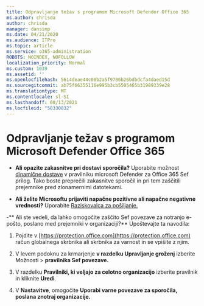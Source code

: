 ```yaml
---
title: Odpravljanje težav s programom Microsoft Defender Office 365
ms.author: chrisda
author: chrisda
manager: dansimp
ms.date: 04/21/2020
ms.audience: ITPro
ms.topic: article
ms.service: o365-administration
ROBOTS: NOINDEX, NOFOLLOW
localization_priority: Normal
ms.custom: 1039
ms.assetid: ''
ms.openlocfilehash: 5614deae44c08b2a5f9786b26bdbdcfa4daed15d
ms.sourcegitcommit: ab75f66355116e995b3cb5505465b31989339e28
ms.translationtype: MT
ms.contentlocale: sl-SI
ms.lasthandoff: 08/13/2021
ms.locfileid: "58330832"
---
```

# <a name="troubleshooting-microsoft-defender-for-office-365"></a>Odpravljanje težav s programom Microsoft Defender Office 365

- **Ali opazite zakasnitve pri dostavi sporočila?** Uporabite možnost [dinamične dostave](https://docs.microsoft.com/microsoft-365/security/office-365-security/dynamic-delivery-and-previewing) v pravilniku microsoft Defender za Office 365 Sef prilog. Tako boste preprečili zakasnitve sporočil in pri tem zaščitili prejemnike pred zlonamernimi datotekami.

- **Ali želite Microsoftu prijaviti napačne pozitivne ali napačne negativne vrednosti?** Uporabite [Raziskovalca za pošiljanje.](https://protection.office.com/reportsubmission)

-** Ali ste vedeli, da lahko omogočite zaščito Sef povezave za notranjo e-pošto, poslano med prejemniki v organizaciji?** Upoštevajte ta navodila:

  1. Pojdite v [https://protection.office.com](https://protection.office.com) račun globalnega skrbnika ali skrbnika za varnost in se vpišite z njim.

  2. V levem podoknu za krmarjenje **v razdelku Upravljanje groženj** izberite Možnosti  \> **pravilnika Sef povezave.**

  3. V razdelku **Pravilniki, ki veljajo za celotno organizacijo** izberite pravilnik in kliknite **Uredi**.

  4. V **Nastavitve**, omogočite **Uporabi varne povezave za sporočila, poslana znotraj organizacije.**
